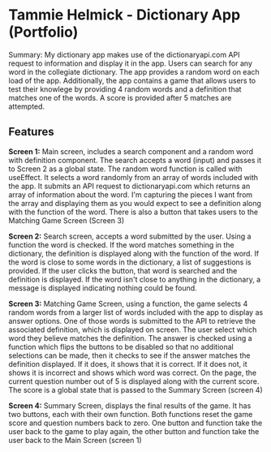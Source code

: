 # Tammie Helmick - Dictionary App (Portfolio)

Summary: My dictionary app makes use of the dictionaryapi.com API request to information and display it in the app. Users can search for any word in the collegiate dictionary. The app provides a random word on each load of the app. Additionally, the app contains a game that allows users to test their knowlege by providing 4 random words and a definition that matches one of the words. A score is provided after 5 matches are attempted.

## Features

**Screen 1:** Main screen, includes a search component and a random word with definition component. The search accepts a word (input) and passes it to Screen 2 as a global state. The random word function is called with useEffect. It selects a word randomly from an array of words included with the app. It submits an API request to dictionaryapi.com which returns an array of information about the word. I'm capturing the pieces I want from the array and displaying them as you would expect to see a definition along with the function of the word. There is also a button that takes users to the Matching Game Screen (Screen 3) 

**Screen 2:** Search screen, accepts a word submitted by the user. Using a function the word is checked. If the word matches something in the dictionary, the definition is displayed along with the function of the word. If the word is close to some words in the dictionary, a list of suggestions is provided. If the user clicks the button, that word is searched and the definition is displayed. If the word isn't close to anything in the dictionary, a message is displayed indicating nothing could be found.

**Screen 3:** Matching Game Screen, using a function, the game selects 4 random words from a larger list of words included with the app to display as answer options. One of those words is submitted to the API to retrieve the associated definition, which is displayed on screen. The user select which word they believe matches the definition. The answer is checked using a function which flips the buttons to be disabled so that no additional selections can be made, then it checks to see if the answer matches the definition displayed. If it does, it shows that it is correct. If it does not, it shows it is incorrect and shows which word was correct. On the page, the current question number out of 5 is displayed along with the current score. The score is a global state that is passed to the Summary Screen (screen 4)

**Screen 4:** Summary Screen, displays the final results of the game. It has two buttons, each with their own function. Both functions reset the game score and question numbers back to zero. One button and function take the user back to the game to play again, the other button and function take the user back to the Main Screen (screen 1)
